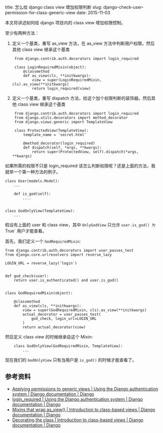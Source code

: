 title: 怎么给 django class view 增加权限判断
slug: django-check-user-permission-for-class-generic-view
date: 2015-11-03


本文将讲述如何给 django 项目内的 class view 增加权限控制。


至少有两种方法：

1. 定义一个基类，重写 as_view 方法，在 as_view 方法中判断用户权限。然后其他 class view 继承这个基类
    
        from django.contrib.auth.decorators import login_required

        class LoginRequiredMixin(object):
            @classmethod
            def as_view(cls, **initkwargs):
                view = super(LoginRequiredMixin, cls).as_view(**initkwargs)
                return login_required(view)
        
    
2. 定义一个基类，重写 dispatch 方法，给这个加个权限判断的装饰器。然后其他 class view 继承这个基类
    
        from django.contrib.auth.decorators import login_required
        from django.utils.decorators import method_decorator
        from django.views.generic import TemplateView

        class ProtectedView(TemplateView):
            template_name = 'secret.html'

            @method_decorator(login_required)
            def dispatch(self, *args, **kwargs):
                return super(ProtectedView, self).dispatch(*args, **kwargs)


如果所需的权限不只是 login_required 该怎么判断权限呢？还是上面的方法，我就举一个第一种方法的例子。

    class User(models.Model):
        ...
        
        def is_god(self):
            ....
    
    
    class GodOnlyView(TemplateView):
        ...

假设有上面的 user 和 class view，其中 `OnlyGodView` 只允许 `user.is_god() 为 `True` 用户才能查看。

首先，我们定义一个 `GodRequiredMixin`:

    from django.contrib.auth.decorators import user_passes_test
    from django.core.urlresolvers import reverse_lazy

    LOGIN_URL = reverse_lazy('login')


    def god_check(user):
        return user.is_authenticated() and user.is_god()


    class GodRequiredMixin(object):

        @classmethod
        def as_view(cls, **initkwargs):
            view = super(GodRequiredMixin, cls).as_view(**initkwargs)
            actual_decorator = user_passes_test(
                god_check, login_url=LOGIN_URL
            )
            return actual_decorator(view)
    
然后定义 class view 的时候继承自这个 Mixin:

    
        class GodOnlyView(GodRequiredMixin, TemplateView):
            ...

现在我们的 `GodOnlyView` 只有当用户是 `is_god()` 的时候才能查看了。


## 参考资料

* [Applying permissions to generic views | Using the Django authentication system | Django documentation | Django](https://docs.djangoproject.com/en/1.8/topics/auth/default/#applying-permissions-to-generic-views)
* [login_required | Using the Django authentication system | Django documentation | Django](https://docs.djangoproject.com/en/1.8/topics/auth/default/#django.contrib.auth.decorators.login_required)
* [Mixins that wrap as_view() | Introduction to class-based views | Django documentation | Django](https://docs.djangoproject.com/en/1.8/topics/class-based-views/intro/#mixins-that-wrap-as-view)
* [Decorating the class | Introduction to class-based views | Django documentation | Django](https://docs.djangoproject.com/en/1.8/topics/class-based-views/intro/#decorating-the-class)